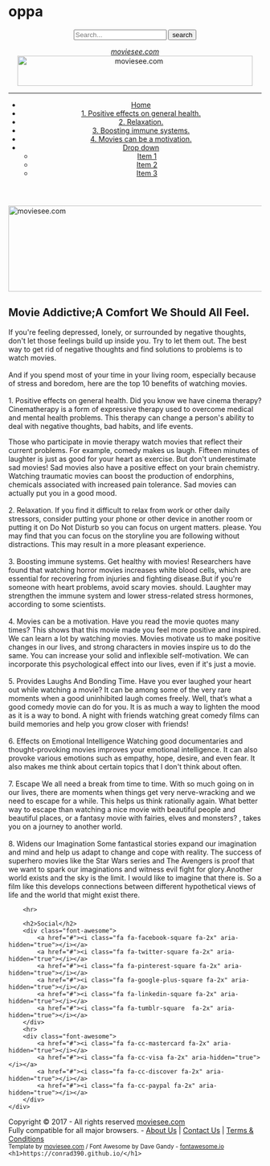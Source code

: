 # oppa

<html>
	
<html>
<head>
	<title>moviesee</title>
	<meta charset="utf-8">
	<meta name="description" content="">
	<meta name="keywords" content="">
	<meta name="author" content="moviesee.com">
	<link type="text/css" rel="stylesheet" href="css/style.css">
	<link rel="stylesheet" href="css/font-awesome-4.7.0/css/font-awesome.min.css">
</head>
<body>
<style>
body{
	background-image: url("mpo.png");
	background-image: no-repeat;
	background-attachment: fixed;
	background-size: cover;
}
</style>
<header class="header">
<div class="top"

<div class="social">
	<a href="#"><i class="fa fa-facebook-square fa-2x" aria-hidden="true"></i></a>
	<a href="#"><i class="fa fa-twitter-square fa-2x" aria-hidden="true"></i></a>
	<a href="#"><i class="fa fa-pinterest-square fa-2x" aria-hidden="true"></i></a>
	<a href="#"><i class="fa fa-google-plus-square fa-2x" aria-hidden="true"></i></a>
	<a href="#"><i class="fa fa-linkedin-square fa-2x" aria-hidden="true"></i></a>
</div>

<div class="search">
<form method="post">
<input type="text" name="keyword" placeholder="Search...">
<input type="submit" value="search">
</form>
</div>

</div>
<div class="head">
<a href="#" class="logo" alt="moviesee.com" title="moviesee.com">
<em>moviesee.com</em>
</a>
<a href="https://moviesee.com" class="top-banner" alt="moviesee.com" title="https://conrad390.github.io/">
<img src="img/banner-468-60.jpg" width="468" height="60" alt="moviesee.com" title="moviesee.com">
</a>
</div>
<hr>
<nav>
	<ul>
		<li><a href="index.html" class="active">Home</a></li>
		<li><a href="portfolio.html">1. Positive effects on general health.</a></li>
		<li><a href="articles.html">2. Relaxation.</a></li>
		<li><a href="contact.html">3. Boosting immune systems.</a></li>
		<li><a href="full-width.html">4. Movies can be a motivation.</a></li>
		<li class="dropdown"><a href="#">Drop down</a>
			<ul class="dropdown-menu">
				<li><a href="#">Item 1</a></li>
				<li><a href="#">Item 2</a></li>
				<li><a href="#">Item 3</a></li>
			</ul>
		</li>
	</ul>
</nav>
</header>

<section class="slider">
<div class="inner">
<img src="img/slider1.jpg" width="960" height="171" alt="moviesee.com" title="cmoviesee.com">
</div>
</section>

<div class="main">
<section class="col-main">
<h1>Movie Addictive;A Comfort We Should All Feel. </h1>

<p>
If you're feeling depressed, lonely, or surrounded by negative thoughts, don't let those feelings build up inside you. Try to let them out. The best way to get rid of negative thoughts and find solutions to problems is to watch movies.
</br>
<br>
And if you spend most of your time in your living room, especially because of stress and boredom, here are the top 10 benefits of watching movies. 
</br>
<br>
1. Positive effects on general health.
Did you know we have cinema therapy? Cinematherapy is a form of expressive therapy used to overcome medical and mental health problems. This therapy can change a person's ability to deal with negative thoughts, bad habits, and life events. 

Those who participate in movie therapy watch movies that reflect their current problems. For example, comedy makes us laugh. Fifteen minutes of laughter is just as good for your heart as exercise. But don't underestimate sad movies! Sad movies also have a positive effect on your brain chemistry. Watching traumatic movies can boost the production of endorphins, chemicals associated with increased pain tolerance. Sad movies can actually put you in a good mood. 
</br>
<br>
2. Relaxation.
If you find it difficult to relax from work or other daily stressors, consider putting your phone or other device in another room or putting it on Do Not Disturb so you can focus on urgent matters. please.  You may find that you can focus on the storyline you are following without distractions. This may result in a more pleasant experience.
</br>
<br>
3. Boosting immune systems.
Get healthy with movies! Researchers have found that watching horror movies increases white blood cells, which are essential for recovering from injuries and fighting disease.But if you're someone with heart problems, avoid scary movies. should. Laughter may strengthen the immune system and lower stress-related stress hormones, according to some scientists. 
</br>
<br>
4. Movies can be a motivation.
Have you read the movie quotes many times? This shows that this movie made you feel more positive and inspired. We can learn a lot by watching movies. Movies motivate us to make positive changes in our lives, and strong characters in movies inspire us to do the same. You can increase your solid and inflexible self-motivation. We can incorporate this psychological effect into our lives, even if it's just a movie. 
</br>
<br>
5. Provides Laughs And Bonding Time.
Have you ever laughed your heart out while watching a movie? It can be among some of the very rare moments when a good uninhibited laugh comes freely. Well, that’s what a good comedy movie can do for you. It is as much a way to lighten the mood as it is a way to bond. A night with friends watching great comedy films can build memories and help you grow closer with friends!
</br>
<br>
6. Effects on Emotional Intelligence
Watching good documentaries and thought-provoking movies improves your emotional intelligence. It can also provoke various emotions such as empathy, hope, desire, and even fear. It also makes me think about certain topics that I don't think about often.
</br>
<br>
7. Escape
We all need a break from time to time. With so much going on in our lives, there are moments when things get very nerve-wracking and we need to escape for a while. This helps us think rationally again. What better way to escape than watching a nice movie with beautiful people and beautiful places, or a fantasy movie with fairies, elves and monsters? , takes you on a journey to another world.
</br>
<br>
8. Widens our Imagination
Some fantastical stories expand our imagination and mind and help us adapt to change and cope with reality. The success of superhero movies like the Star Wars series and The Avengers is proof that we want to spark our imaginations and witness evil fight for glory.Another world exists and the sky is the limit. I would like to imagine that there is. So a film like this develops connections between different hypothetical views of life and the world that might exist there.</p>


		<hr>
		
		<h2>Social</h2>
		<div class="font-awesome">
			<a href="#"><i class="fa fa-facebook-square fa-2x" aria-hidden="true"></i></a>
			<a href="#"><i class="fa fa-twitter-square fa-2x" aria-hidden="true"></i></a>
			<a href="#"><i class="fa fa-pinterest-square fa-2x" aria-hidden="true"></i></a>
			<a href="#"><i class="fa fa-google-plus-square fa-2x" aria-hidden="true"></i></a>
			<a href="#"><i class="fa fa-linkedin-square fa-2x" aria-hidden="true"></i></a>
			<a href="#"><i class="fa fa-tumblr-square  fa-2x" aria-hidden="true"></i></a>
		</div>
		<hr>
		<div class="font-awesome">
			<a href="#"><i class="fa fa-cc-mastercard fa-2x" aria-hidden="true"></i></a>
			<a href="#"><i class="fa fa-cc-visa fa-2x" aria-hidden="true"></i></a>
			<a href="#"><i class="fa fa-cc-discover fa-2x" aria-hidden="true"></i></a>
			<a href="#"><i class="fa fa-cc-paypal fa-2x" aria-hidden="true"></i></a>
		</div>
	</div>
</aside>
</div>
<footer>
<div class="ftop">
Copyright &copy; 2017 - All rights reserved <a href="https://cmoviesee.com">moviesee.com</a>
<br>
Fully compatible for all major browsers. - <a href="#">About Us</a> | <a href="#">Contact Us</a> | <a href="#">Terms & Conditions</a>
</div>
<div class="fbottom">
<small>Template by <a href="https://moviesee.com">moviesee.com</a> / Font Awesome by Dave Gandy - <a href="http://fontawesome.io">fontawesome.io</a></small>
</div>
</footer>
</body>
</html

	<h1>https://conrad390.github.io/</h1>
	


<p>

	
</body>
</html
